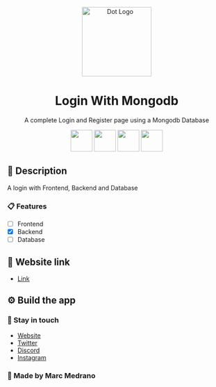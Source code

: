 <p align="center">
  <a href="https://elmarcz.github.io/Login" target="blank"><img src="Src/Logo.png" width="160" alt="Dot Logo" /></a>
  <h1 align="center" href="https://elmarcz.github.io/Login">Login With Mongodb</h1>
</p>
<p align="center">A complete Login and Register page using a Mongodb Database</p>

<p align="center">
   <img src='https://raw.githubusercontent.com/sammwyy/sammwyy/master/skills/html.png' height='50px'/>
   <img src='https://raw.githubusercontent.com/sammwyy/sammwyy/master/skills/css.png' height='50px'/>   
  <img src='https://raw.githubusercontent.com/sammwyy/sammwyy/master/skills/javascript.jpg' height='50px'/> 
  <img src='https://raw.githubusercontent.com/sammwyy/sammwyy/master/skills/mongo.png' height='50px'/> 
</p>


## 📝 Description
A login with Frontend, Backend and Database

### 📋 Features

- [ ] Frontend
- [x] Backend
- [ ] Database

## 📱 Website link
- [Link](https://elmarcz.github.io/Login)

## ⚙ Build the app


### 👤 Stay in touch
- [Website](https://elmarcz.github.io/portfolio/)
- [Twitter](https://twitter.com/MarcMedrano15)
- [Discord](https://discord.com/invite/zPSYDGVXxx)
- [Instagram](https://www.instagram.com/marcmedranoz/)

### 🔅 Made by Marc Medrano 

